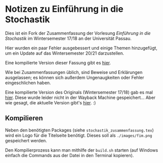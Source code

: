 # Notizen zu Einführung in die Stochastik

Dies ist ein Fork der Zusammenfassung der Vorlesung *Einführung in die Stochastik*
im Wintersemester 17/18 an der Universität Passau.

Hier wurden ein paar Fehler ausgebessert und einige Themen hinzugefügt, um
ein Update auf das Wintersemester 20/21 darzustellen.

Eine kompilierte Version dieser Fassung gibt es
[hier](https://femtopedia.de/stochastik_zusammenfassung.pdf). 

Wie bei Zusammenfassungen üblich, sind Beweise und Erklärungen ausgelassen;
es können sich außerdem Ungenaugkeiten oder Fehler eingeschlichen haben.

Eine kompilierte Version des Originals (Wintersemester 17/18) gab es mal
[hier](https://maximilianreif.de/docs/stochastik_zusammenfassung.pdf).
Diese wurde leider nicht in der Wayback Machine gespeichert...
Aber wie gesagt, die aktuelle Version gibt's
[hier](https://femtopedia.de/stochastik_zusammenfassung.pdf). :)

## Kompilieren

Neben den benötigten Packages (siehe ``stochastik_zusammenfassung.tex``)
wird ein Logo für die Titelseite benötigt. Dieses soll als ``./images/fim.png``
gespeichert werden.

Den Kompilierprozess kann man mithilfe der ``build.sh`` starten (auf Windows
einfach die Commands aus der Datei in den Terminal kopieren).
